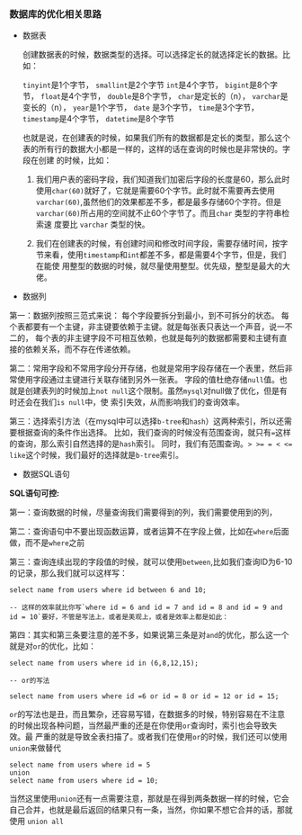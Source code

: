 ### 数据库的优化相关思路

* 数据表
    
    创建数据表的时候，数据类型的选择。可以选择定长的就选择定长的数据。比如：
    
    `tinyint`是1个字节，
    `smallint`是2个字节
    `int`是4个字节，
    `bigint`是8个字节，
    `float`是4个字节，
    `double`是8个字节，
    `char`是定长的（n），
    `varchar`是变长的（n），
    `year`是1个字节，
    `date` 是3个字节，
    `time`是3个字节，
    `timestamp`是4个字节，
    `datetime`是8个字节
    
    也就是说，在创建表的时候，如果我们所有的数据都是定长的类型，那么这个表的所有行的数据大小都是一样的，这样的话在查询的时候也是非常快的。字段在创建
    的时候，比如：
    1. 我们用户表的密码字段，我们知道我们加密后字段的长度是60，那么此时使用`char(60)`就好了，它就是需要60个字节。此时就不需要再去使用
    `varchar(60)`,虽然他们的效果都差不多，都是最多存储60个字符。但是`varchar(60)`所占用的空间就不止60个字节了。而且`char` 类型的字符串检索速
    度要比 `varchar` 类型的快。
    
    2. 我们在创建表的时候，有创建时间和修改时间字段，需要存储时间，按字节来看，使用`timestamp`和`int`都差不多，都是需要4个字节，但是，我们在能使
    用整型的数据的时候，就尽量使用整型。优先级，整型是最大的大佬。

* 数据列
    
第一：数据列按照三范式来说：
    每个字段要拆分到最小，到不可拆分的状态。
    每个表都要有一个主键，非主键要依赖于主键。就是每张表只表达一个声音，说一不二的，
    每个表的非主键字段不可相互依赖，也就是每列的数据都需要和主键有直接的依赖关系，而不存在传递依赖。
    
第二：常用字段和不常用字段分开存储，也就是常用字段存储在一个表里，然后非常使用字段通过主键进行关联存储到另外一张表。
         字段的值杜绝存储`null`值。也就是创建表列的时候加上`not null`这个限制。虽然`mysql`对null做了优化，但是有时还会在我们`is null`中，使
         索引失效，从而影响我们的查询效率。
         
第三：选择索引方法（在mysql中可以选择`b-tree`和`hash`）这两种索引，所以还需要根据查询的条件作出选择。
         比如，我们查询的时候没有范围查询，就只有`=`这样的查询，那么索引自然选择的是`hash`索引。
         同时，我们有范围查询。`> >= = < <= like`这个时候，我们最好的选择就是`b-tree`索引。     
    
* 数据SQL语句
    
**SQL语句可控:**
    
第一：查询数据的时候，尽量查询我们需要得到的列，我们需要使用到的列，
        
第二：查询语句中不要出现函数运算，或者运算不在字段上做，比如在`where`后面做，而不是`where`之前
        
第三：查询连续出现的字段值的时候，就可以使用`between`,比如我们查询ID为6-10的记录，那么我们就可以这样写：   
  
```mysql
select name from users where id between 6 and 10;  
     
-- 这样的效率就比你写`where id = 6 and id = 7 and id = 8 and id = 9 and id = 10`要好，不管是写法上，或者是美观上，或者是效率上都是如此：
```

第四：其实和第三条要注意的差不多，如果说第三条是对`and`的优化，那么这一个就是对`or`的优化，比如：

```mysql
select name from users where id in (6,8,12,15);

-- or的写法

select name from users where id =6 or id = 8 or id = 12 or id = 15;
```
`or`的写法也是丑，而且繁杂，还容易写错，在数据多的时候，特别容易在不注意的时候出现各种问题，当然最严重的还是在你使用`or`查询时，索引也会导致失效。最
严重的就是导致全表扫描了。或者我们在使用`or`的时候，我们还可以使用`union`来做替代

```mysql
select name from users where id = 5
union 
select name from users where id = 10;
```

当然这里使用`union`还有一点需要注意，那就是在得到两条数据一样的时候，它会自己合并，也就是最后返回的结果只有一条，当然，你如果不想它合并的话，那就使用
`union all`
    


